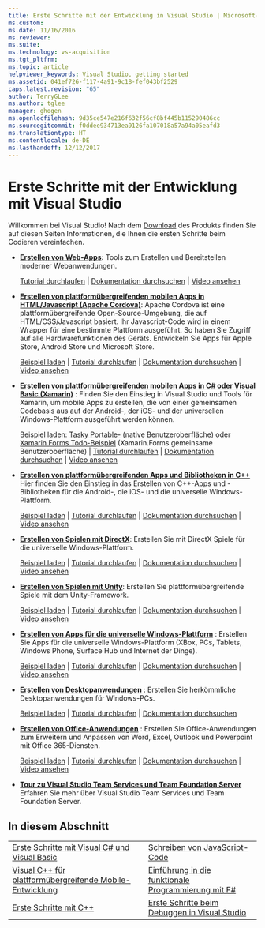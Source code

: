 ```yaml
---
title: Erste Schritte mit der Entwicklung in Visual Studio | Microsoft-Dokumentation
ms.custom: 
ms.date: 11/16/2016
ms.reviewer: 
ms.suite: 
ms.technology: vs-acquisition
ms.tgt_pltfrm: 
ms.topic: article
helpviewer_keywords: Visual Studio, getting started
ms.assetid: 041ef726-f117-4a91-9c18-fef043bf2529
caps.latest.revision: "65"
author: TerryGLee
ms.author: tglee
manager: ghogen
ms.openlocfilehash: 9d35ce547e216f632f56cf8bf445b115290486cc
ms.sourcegitcommit: f0ddee934713ea9126fa107018a57a94a05eafd3
ms.translationtype: HT
ms.contentlocale: de-DE
ms.lasthandoff: 12/12/2017
---
```

# <a name="get-started-developing-with-visual-studio"></a>Erste Schritte mit der Entwicklung mit Visual Studio
Willkommen bei Visual Studio! Nach dem [Download](http://www.visualstudio.com/community) des Produkts finden Sie auf diesen Seiten Informationen, die Ihnen die ersten Schritte beim Codieren vereinfachen.  

-   **[Erstellen von Web-Apps](https://www.visualstudio.com/features/modern-web-tooling-vs):** Tools zum Erstellen und Bereitstellen moderner Webanwendungen.  

     [Tutorial durchlaufen](https://docs.asp.net/en/latest/tutorials/your-first-aspnet-application.html) &#124;                               [Dokumentation durchsuchen](https://docs.asp.net/) &#124;                                   [Video ansehen](http://www.asp.net/vnext)  

-   **[Erstellen von plattformübergreifenden mobilen Apps in HTML/Javascript (Apache Cordova)](http://taco.visualstudio.com/en-us/docs/get-started-first-mobile-app/)**:               Apache Cordova ist eine plattformübergreifende Open-Source-Umgebung, die auf HTML/CSS/Javascript basiert. Ihr Javascript-Code wird in einem Wrapper für eine bestimmte Plattform ausgeführt. So haben Sie Zugriff auf alle Hardwarefunktionen des Geräts. Entwickeln Sie Apps für Apple Store, Android Store und Microsoft Store.  

     [Beispiel laden](https://github.com/Microsoft/cordova-samples/tree/master/todo-angularjs) &#124;   [Tutorial durchlaufen](http://taco.visualstudio.com/en-us/docs/get-started-first-mobile-app/) &#124;                               [Dokumentation durchsuchen](http://taco.visualstudio.com/en-us/docs/get-started-vs-tools-apache-cordova/) &#124;                                [Video ansehen](https://channel9.msdn.com/Blogs/Seth-Juarez/Getting-Started-with-Apache-Cordova-in-Visual-Studio)  

-   **[Erstellen von plattformübergreifenden mobilen Apps in C# oder Visual Basic (Xamarin)](../cross-platform/visual-studio-and-xamarin.md)** : Finden Sie den Einstieg in Visual Studio und Tools für Xamarin, um mobile Apps zu erstellen, die von einer gemeinsamen Codebasis aus auf der Android-, der iOS- und der universellen Windows-Plattform ausgeführt werden können.  

     Beispiel laden: [Tasky Portable-](http://developer.xamarin.com/samples/mobile/TaskyPortable/) (native Benutzeroberfläche) oder  [Xamarin Forms Todo-Beispiel](https://github.com/xamarin/xamarin-forms-samples/tree/master/Todo) (Xamarin.Forms gemeinsame Benutzeroberfläche) &#124;   [Tutorial durchlaufen](../cross-platform/build-apps-with-native-ui-using-xamarin-in-visual-studio.md) &#124;                             [Dokumentation durchsuchen](../cross-platform/visual-studio-and-xamarin.md) &#124;                                  [Video ansehen](https://channel9.msdn.com/Series/Cross-Platform-Development-with-Xamarin--Visual-Studio/01)  

-   **[Erstellen von plattformübergreifenden Apps und Bibliotheken in C++](https://www.visualstudio.com/explore/cplusplus-mdd-vs.aspx)** Hier finden Sie den Einstieg in das Erstellen von C++-Apps und -Bibliotheken für die Android-, die iOS- und die universelle Windows-Plattform.  

     [Beispiel laden](https://code.msdn.microsoft.com/MoreTeaPots-Android-a9bd8549) &#124;   [Tutorial durchlaufen](../cross-platform/create-an-android-native-activity-app.md) &#124;                               [Dokumentation durchsuchen](../cross-platform/visual-cpp-for-cross-platform-mobile-development.md) &#124;                                [Video ansehen](https://channel9.msdn.com/Series/ConnectOn-Demand/239)  

-   **[Erstellen von Spielen mit DirectX](https://msdn.microsoft.com/en-us/library/windows/desktop/ee663274.aspx)**: Erstellen Sie mit DirectX Spiele für die universelle Windows-Plattform.  

     [Beispiel laden](https://msdn.microsoft.com/en-us/library/windows/desktop/bb153300.aspx) &#124;                    [Tutorial durchlaufen](https://msdn.microsoft.com/en-us/library/windows/desktop/bb153264.aspx) &#124;                                [Dokumentation durchsuchen](https://msdn.microsoft.com/en-us/library/windows/desktop/ee663274.aspx) &#124;                                   [Video ansehen](https://channel9.msdn.com/Series/Introduction-to-C-and-DirectX-Game-Development/01)  

-   **[Erstellen von Spielen mit Unity](../cross-platform/visual-studio-tools-for-unity.md)**: Erstellen Sie plattformübergreifende Spiele mit dem Unity-Framework.  

     [Beispiel laden](http://unity3d.com/learn/resources/downloads) &#124;                     [Tutorial durchlaufen](http://unity3d.com/learn/tutorials/projects/roll-ball-tutorial) &#124;                               [Dokumentation durchsuchen](../cross-platform/visual-studio-tools-for-unity.md) &#124;     [Video ansehen](https://www.youtube.com/playlist?list=PLReL099Y5nRfseAg0k1SJOlpqdcsDs8Em)  

-   **[Erstellen von Apps für die universelle Windows-Plattform](https://dev.windows.com/en-us/windows-apps)** : Erstellen Sie Apps für die universelle Windows-Plattform (XBox, PCs, Tablets, Windows Phone, Surface Hub und Internet der Dinge).  

     [Beispiel laden](https://github.com/Microsoft/Windows-universal-samples) &#124;                          [Tutorial durchlaufen](https://msdn.microsoft.com/library/windows/apps/dn765018.aspx) &#124;                                [Dokumentation durchsuchen](https://dev.windows.com/en-us) &#124;     [Video ansehen](https://channel9.msdn.com/Blogs/One-Dev-Minute/Getting-started-with-Windows-10)  

-   **[Erstellen von Desktopanwendungen](https://dev.windows.com/en-us/desktop)** : Erstellen Sie herkömmliche Desktopanwendungen für Windows-PCs.  

     [Beispiel laden](https://github.com/microsoft/windows-classic-samples) &#124;                     [Tutorial durchlaufen](getting-started-with-visual-csharp-and-visual-basic.md) &#124;                               [Dokumentation durchsuchen](https://dev.windows.com/en-us/desktop)  

-   **[Erstellen von Office-Anwendungen](https://msdn.microsoft.com/en-us/library/fp161347.aspx)** : Erstellen Sie Office-Anwendungen zum Erweitern und Anpassen von Word, Excel, Outlook und Powerpoint mit Office 365-Diensten.  

     [Beispiel laden](https://code.msdn.microsoft.com/office365/) &#124;                       [Tutorial durchlaufen](http://dev.office.com/getting-started/office365apis) &#124;                              [Dokumentation durchsuchen](https://msdn.microsoft.com/en-us/office/aa905340.aspx) &#124;                                   [Video ansehen](http://dev.office.com/videos)  

-   **[Tour zu Visual Studio Team Services und Team Foundation Server](https://www.visualstudio.com/products/visual-studio-team-services-vs)**  Erfahren Sie mehr über Visual Studio Team Services und Team Foundation Server.  

## <a name="in-this-section"></a>In diesem Abschnitt  

|||  
|-|-|  
|[Erste Schritte mit Visual C# und Visual Basic](../ide/getting-started-with-visual-csharp-and-visual-basic.md)|[Schreiben von JavaScript-Code](https://msdn.microsoft.com/library/cte3c772.aspx)|  
|[Visual C++ für plattformübergreifende Mobile-Entwicklung](../cross-platform/visual-cpp-for-cross-platform-mobile-development.md)|[Einführung in die funktionale Programmierung mit F#](http://msdn.microsoft.com/library/vstudio/dd233147.aspx)|  
|[Erste Schritte mit C++](../ide/getting-started-with-cpp-in-visual-studio.md)|[Erste Schritte beim Debuggen in Visual Studio](../ide/getting-started-with-debugging-in-visual-studio.md)|
